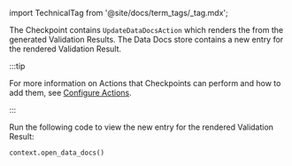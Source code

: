 import TechnicalTag from '@site/docs/term_tags/_tag.mdx';

The Checkpoint contains `UpdateDataDocsAction` which renders the <TechnicalTag tag="data_docs" text="Data Docs"/> from the generated Validation Results. The Data Docs store contains a new entry for the rendered Validation Result.

:::tip 

For more information on Actions that Checkpoints can perform and how to add them, see [Configure Actions](/guides/validation/validation_actions/actions_lp.md).

:::

Run the following code to view the new entry for the rendered Validation Result:

```python
context.open_data_docs()
```